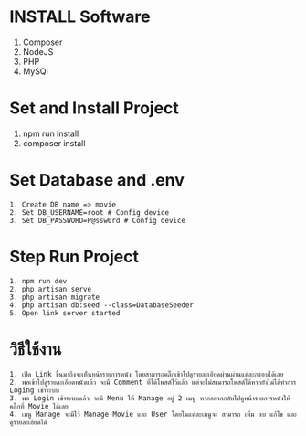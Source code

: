 # INSTALL Software
   1. Composer
   2. NodeJS
   3. PHP
   4. MySQl


# Set and Install Project
   1. npm run install
   2. composer install


# Set Database and .env
    1. Create DB name => movie
    2. Set DB_USERNAME=root # Config device
    3. Set DB_PASSWORD=P@ssw0rd # Config device


# Step Run Project
    1. npm run dev
    2. php artisan serve
    3. php artisan migrate
    4. php artisan db:seed --class=DatabaseSeeder
    5. Open link server started


# วิธีใช้งาน
    1. เปิด Link ขึ้นมาถึงจะเห็นหน้ารายการหนัง โดยสามารถคลิ๊กเข้าไปดูรายละเอียดผ่านผ่านแต่ละกรอบได้เลย
    2. พอเข้าไปดูรายละเอียดหนังแล้ว จะมี Comment ที่ได้โพสต์ไว้แล้ว แต่จะไม่สามารถโพสต์ได้หากยังไม่ได้ทำการ Loging เข้าระบบ
    3. พอ Login เข้าระบบแล้ว จะมี Menu ให้ Manage อยู่ 2 เมนู หากอยากกลับไปดูหน้ารายการหนังให้ คลิ๊กที่ Movie ได้เลย
    4. เมนู Manage จะมีไว้ Manage Movie และ User โดยในแต่ละเมนูจะ สามารถ เพิ่ม ลบ แก้ไข และดูรายละเอียดได้
